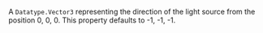 A `Datatype.Vector3` representing the direction of the light source from
the position 0, 0, 0. This property defaults to -1, -1, -1.